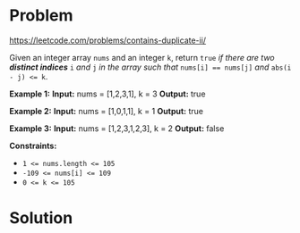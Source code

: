# Problem
https://leetcode.com/problems/contains-duplicate-ii/


Given an integer array `nums` and an integer `k`, return `true` _if there are two **distinct indices**_ `i` _and_ `j` _in the array such that_ `nums[i] == nums[j]` _and_ `abs(i - j) <= k`.

**Example 1:**
**Input:** nums = [1,2,3,1], k = 3
**Output:** true

**Example 2:**
**Input:** nums = [1,0,1,1], k = 1
**Output:** true

**Example 3:**
**Input:** nums = [1,2,3,1,2,3], k = 2
**Output:** false

**Constraints:**
-   `1 <= nums.length <= 105`
-   `-109 <= nums[i] <= 109`
-   `0 <= k <= 105`

# Solution


